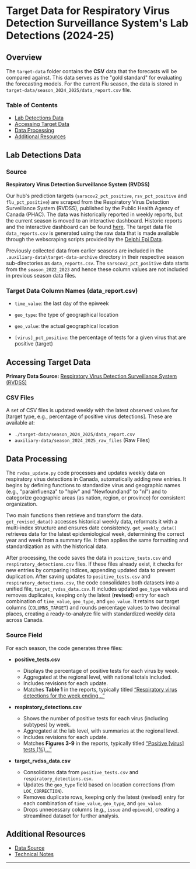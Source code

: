# Target Data for Respiratory Virus Detection Surveillance System's Lab Detections (2024-25)

## Overview

The `target-data` folder contains the **CSV** data that the forecasts will be compared against. This data serves as the "gold standard" for evaluating the forecasting models. For the current Flu season, the data is stored in `target-data/season_2024_2025/data_report.csv` file.

### Table of Contents
- [Lab Detections Data](#lab-detections-data)
- [Accessing Target Data](#accessing-target-data)
- [Data Processing](#data-processing)
- [Additional Resources](#additional-resources)

## Lab Detections Data

### Source
**Respiratory Virus Detection Surveillance System (RVDSS)**

Our hub's prediction targets (`sarscov2_pct_positive`, `rsv_pct_positive` and `flu_pct_positive`) are scraped from the Respiratory Virus Detection Surveillance System (RVDSS), published by the Public Health Agency of Canada (PHAC). The data was historically reported in weekly reports, but the current season is moved to an interactive dashboard. Historic reports and the interactive dashboard can be found [here](https://www.canada.ca/en/public-health/services/surveillance/respiratory-virus-detections-canada.html). The target data file `data_reports.csv` is generated using the raw data that is made available through the webscraping scripts provided by the [Delphi Epi Data](https://github.com/cmu-delphi/delphi-epidata).

Previously collected data from earlier seasons are included in the `.auxiliary-data\target-data-archive` directory in their respective season sub-directories as `data_reports.csv`. The `sarscov2_pct_positive` data starts from the `season_2022_2023` and hence these column values are not included in previous season data files. 

### Target Data Column Names (data_report.csv)

- `time_value`: the last day of the epiweek

- `geo_type`: the type of geographical location

- `geo_value`: the actual geographical location

- `[virus]_pct_positive`: the percentage of tests for a given virus that are positive (target)


## Accessing Target Data

**Primary Data Source:** [Respiratory Virus Detection Surveillance System (RVDSS)](https://www.canada.ca/en/public-health/services/surveillance/respiratory-virus-detections-canada.html)

### CSV Files
A set of CSV files is updated weekly with the latest observed values for [target type, e.g., percentage of positive virus detections]. These are available at:
- `./target-data/season_2024_2025/data_report.csv`
- `auxiliary-data/season_2024_2025_raw_files` (Raw Files)

## Data Processing
The `rvdss_update.py` code processes and updates weekly data on respiratory virus detections in Canada, automatically adding new entries. It begins by defining functions to standardize virus and geographic names (e.g., "parainfluenza" to "hpiv" and "Newfoundland" to "nl") and to categorize geographic areas (as nation, region, or province) for consistent organization.

Two main functions then retrieve and transform the data. `get_revised_data()` accesses historical weekly data, reformats it with a multi-index structure and ensures date consistency. `get_weekly_data()` retrieves data for the latest epidemiological week, determining the correct year and week from a summary file. It then applies the same formatting and standardization as with the historical data.

After processing, the code saves the data in `positive_tests.csv` and `respiratory_detections.csv` files. If these files already exist, it checks for new entries by comparing indices, appending updated data to prevent duplication. After saving updates to `positive_tests.csv` and `respiratory_detections.csv`, the code consolidates both datasets into a unified file, `target_rvdss_data.csv`. It includes updated `geo_type` values and removes duplicates, keeping only the latest (**revised**) entry for each combination of `time_value`, `geo_type`, and `geo_value`. It retains our target columns (`COLUMNS_TARGET`) and rounds percentage values to two decimal places, creating a ready-to-analyze file with standardized weekly data across Canada.

### Source Field
For each season, the code generates three files:

- **positive_tests.csv**
  - Displays the percentage of positive tests for each virus by week.
  - Aggregated at the regional level, with national totals included.
  - Includes revisions for each update.
  - Matches **Table 1** in the reports, typically titled [“Respiratory virus detections for the week ending...”](https://www.canada.ca/en/public-health/services/surveillance/respiratory-virus-detections-canada/2021-2022/week-28-ending-july-16-2022.html#a2)

- **respiratory_detections.csv**
  - Shows the number of positive tests for each virus (including subtypes) by week.
  - Aggregated at the lab level, with summaries at the regional level.
  - Includes revisions for each update.
  - Matches **Figures 3-9** in the reports, typically titled [“Positive [virus] tests (%)...”](<https://www.canada.ca/en/public-health/services/surveillance/respiratory-virus-detections-canada/2021-2022/week-28-ending-july-16-2022.html#a5>)

- **target_rvdss_data.csv**
  - Consolidates data from `positive_tests.csv` and `respiratory_detections.csv`.
  - Updates the `geo_type` field based on location corrections (from `LOC_CORRECTION`).
  - Removes duplicate rows, keeping only the latest (revised) entry for each combination of `time_value`, `geo_type`, and `geo_value`.
  - Drops unnecessary columns (e.g., `issue` and `epiweek`), creating a streamlined dataset for further analysis.


## Additional Resources
* [Data Source](https://health-infobase.canada.ca/respiratory-virus-detections/understanding.html#source)
* [Technical Notes](https://health-infobase.canada.ca/respiratory-virus-detections/understanding.html#notes)
---
